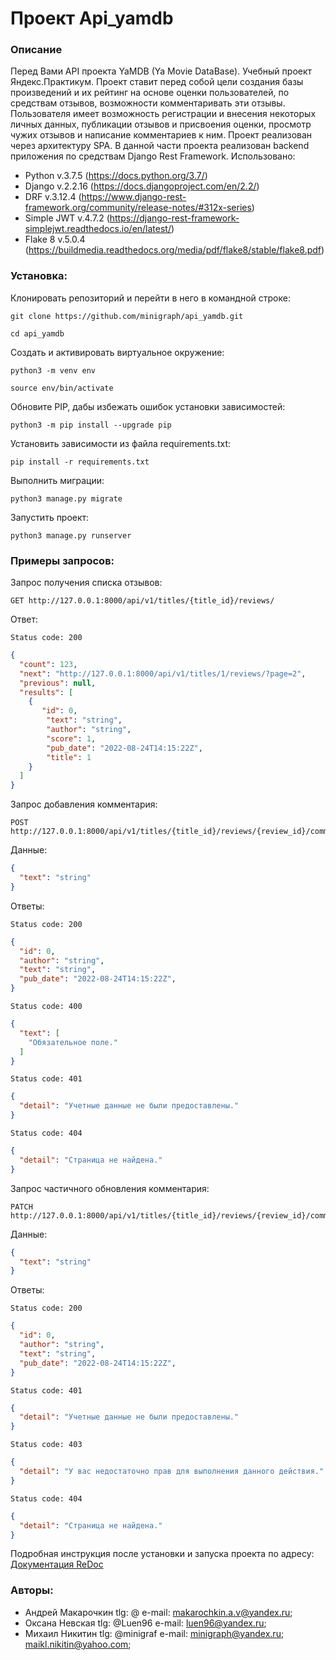 # Проект Api_yamdb
### Описание
Перед Вами API проекта YaMDB (Ya Movie DataBase). Учебный проект Яндекс.Практикум.
Проект ставит перед собой цели создания базы произведений и их рейтинг на основе оценки пользователей, по средствам отзывов, возможности комментаривать эти отзывы. Пользователя имеет возможность регистрации и внесения некоторых личных данных, публикации отзывов и присвоения оценки, просмотр чужих отзывов и написание комментариев к ним.
Проект реализован через архитектуру SPA. В данной части проекта реализован backend приложения по средствам Django Rest Framework.
Использовано:
* Python v.3.7.5 (https://docs.python.org/3.7/)
* Django v.2.2.16 (https://docs.djangoproject.com/en/2.2/)
* DRF v.3.12.4 (https://www.django-rest-framework.org/community/release-notes/#312x-series)
* Simple JWT v.4.7.2 (https://django-rest-framework-simplejwt.readthedocs.io/en/latest/)
* Flake 8 v.5.0.4 (https://buildmedia.readthedocs.org/media/pdf/flake8/stable/flake8.pdf)

### Установка:
Клонировать репозиторий и перейти в него в командной строке:

```
git clone https://github.com/minigraph/api_yamdb.git
```

```
cd api_yamdb
```

Cоздать и активировать виртуальное окружение:

```
python3 -m venv env
```

```
source env/bin/activate
```

Обновите PIP, дабы избежать ошибок установки зависимостей:

```
python3 -m pip install --upgrade pip
```

Установить зависимости из файла requirements.txt:

```
pip install -r requirements.txt
```

Выполнить миграции:

```
python3 manage.py migrate
```

Запустить проект:

```
python3 manage.py runserver
```

### Примеры запросов:
Запрос получения списка отзывов:
```
GET http://127.0.0.1:8000/api/v1/titles/{title_id}/reviews/
```
Ответ:
```
Status code: 200
```
```json
{
  "count": 123,
  "next": "http://127.0.0.1:8000/api/v1/titles/1/reviews/?page=2",
  "previous": null,
  "results": [
    {
       "id": 0,
        "text": "string",
        "author": "string",
        "score": 1,
        "pub_date": "2022-08-24T14:15:22Z",
        "title": 1
    }
  ]
}
```

Запрос добавления комментария:
```
POST http://127.0.0.1:8000/api/v1/titles/{title_id}/reviews/{review_id}/comments/
```
Данные:
```json
{
  "text": "string"
}
```
Ответы:
```
Status code: 200
```
```json
{
  "id": 0,
  "author": "string",
  "text": "string",
  "pub_date": "2022-08-24T14:15:22Z",
}
```
```
Status code: 400
```
```json
{
  "text": [
    "Обязательное поле."
  ]
}
```
```
Status code: 401
```
```json
{
  "detail": "Учетные данные не были предоставлены."
}
```
```
Status code: 404
```
```json
{
  "detail": "Страница не найдена."
}
```

Запрос частичного обновления комментария:
```
PATCH http://127.0.0.1:8000/api/v1/titles/{title_id}/reviews/{review_id}/comments/{comment_id}/
```
Данные:
```json
{
  "text": "string"
}
```
Ответы:
```
Status code: 200
```
```json
{
  "id": 0,
  "author": "string",
  "text": "string",
  "pub_date": "2022-08-24T14:15:22Z",
}
```
```
Status code: 401
```
```json
{
  "detail": "Учетные данные не были предоставлены."
}
```
```
Status code: 403
```
```json
{
  "detail": "У вас недостаточно прав для выполнения данного действия."
}
```
```
Status code: 404
```
```json
{
  "detail": "Страница не найдена."
}
```

Подробная инструкция после установки и запуска проекта по адресу:
[Документация ReDoc](http://127.0.0.1:8000/redoc/)

### Авторы:
* Андрей Макарочкин
tlg: @ e-mail: makarochkin.a.v@yandex.ru;
* Оксана Невская
tlg: @Luen96 e-mail: luen96@yandex.ru;
* Михаил Никитин
tlg: @minigraf e-mail: minigraph@yandex.ru; maikl.nikitin@yahoo.com;
